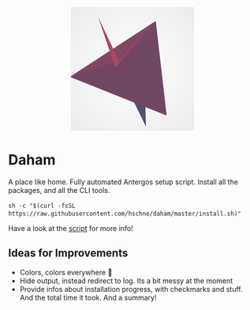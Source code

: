 <p align="center">
  <img src="./logo.png"/>
</p>

# Daham

A place like home. Fully automated Antergos setup script. Install all the packages, and all the CLI tools. 

    sh -c "$(curl -fsSL https://raw.githubusercontent.com/hschne/daham/master/install.sh)"

Have a look at the [script](install.sh) for more info!

## Ideas for Improvements

- Colors, colors everywhere :rainbow:
- Hide output, instead redirect to log. Its a bit messy at the moment
- Provide infos about installation progress, with checkmarks and stuff. And the total time it took. And a summary! 
